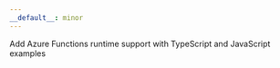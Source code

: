 ```yaml
---
__default__: minor
---
```


Add Azure Functions runtime support with TypeScript and JavaScript examples
